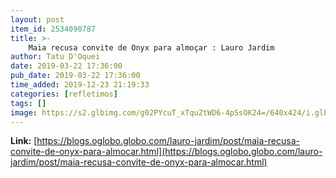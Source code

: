 ```yaml
---
layout: post
item_id: 2534090787
title: >-
    Maia recusa convite de Onyx para almoçar : Lauro Jardim
author: Tatu D'Oquei
date: 2019-03-22 17:36:00
pub_date: 2019-03-22 17:36:00
time_added: 2019-12-23 21:19:33
categories: [refletimos]
tags: []
image: https://s2.glbimg.com/g02PYcuT_xTquZtWD6-4pSsOK24=/640x424/i.glbimg.com/og/ig/infoglobo1/f/original/2019/01/22/78698858_brasil_-_brasilia_-_bsb_-_pa_-_04-09-2018_-_pa_-_rodrigo_maia_presidente_da_camara_dos.jpg
---
```


**Link:** [https://blogs.oglobo.globo.com/lauro-jardim/post/maia-recusa-convite-de-onyx-para-almocar.html](https://blogs.oglobo.globo.com/lauro-jardim/post/maia-recusa-convite-de-onyx-para-almocar.html)

